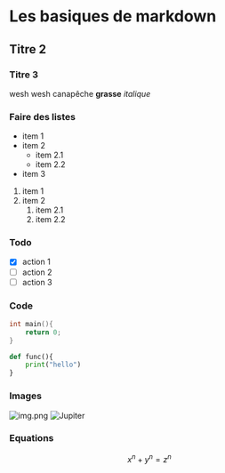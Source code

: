 # Les basiques de markdown
## Titre 2
### Titre 3
wesh wesh canapêche **grasse**
*italique*
### Faire des listes
- item 1
- item 2
    - item 2.1
    - item 2.2
- item 3
1. item 1
1. item 2
    1. item 2.1
    1. item 2.2
### Todo
- [X] action 1
- [ ] action 2
- [ ] action 3
### Code
```c
int main(){
    return 0;
}
```
```python
def func(){
    print("hello")
}
```
### Images
![img.png](img.png)
![Jupiter](https://commons.wikimedia.org/wiki/File:Hubble%E2%80%99s_observation_of_Jupiter_in_2021_(51688147562).jpg?uselang=fr)
### Equations
$$ x^n + y^n = z^n $$


